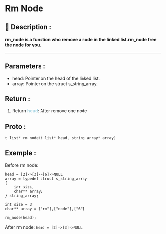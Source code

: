 # Rm Node

## 📝 Description :
#### rm_node is a function who remove a node in the linked list.rm_node free the node for you. 

---
## Parameters :
- head: Pointer on the head of the linked list.
- array: Pointer on the struct s_string_array.

## Return :
1. Return <span style="color:lightblue"> **head**</span>: After remove one node

## Proto :
```c
t_list* rm_node(t_list* head, string_array* array)
```
## Exemple : 

Before rm node:
```
head = [2]->[3]->[6]->NULL
array = typedef struct s_string_array
{
    int size;
    char** array;
} string_array;

int size = 3
char** array = ["rm"],["node"],["6"]
```

```c
rm_node(head);
```

After rm node:
```head = [2]->[3]->NULL```